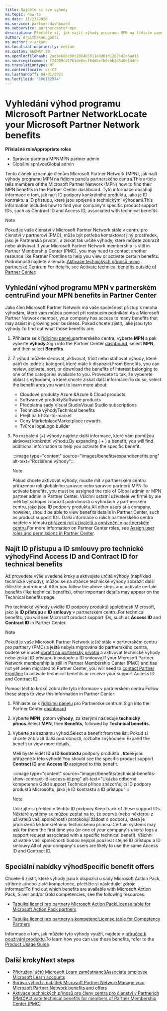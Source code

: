 ```yaml
---
title: Najděte si své výhody
ms.topic: how-to
ms.date: 11/23/2020
ms.service: partner-dashboard
ms.subservice: partnercenter-mpn
description: Přečtěte si, jak najít výhody programu MPN na řídicím panelu partnerského centra. Obsahuje informace o tom, jak najít ID vašeho přístupu a ID smlouvy pro technické výhody.
author: ArpithaKanuganti
ms.author: v-arkanu
ms.localizationpriority: medium
ms.custom: SEOMAY.20
ms.openlocfilehash: 2ad3e686c90c286465911e8d01d12686d2c6ad15
ms.sourcegitcommit: f24089cd27b1de6ecf6ddbefb6cbb2d340e144de
ms.translationtype: MT
ms.contentlocale: cs-CZ
ms.lasthandoff: 04/01/2021
ms.locfileid: "106132974"
---
```

# <a name="locate-your-microsoft-partner-network-benefits"></a><span data-ttu-id="1f27a-104">Vyhledání výhod programu Microsoft Partner Network</span><span class="sxs-lookup"><span data-stu-id="1f27a-104">Locate your Microsoft Partner Network benefits</span></span> 

<span data-ttu-id="1f27a-105">**Příslušné role**</span><span class="sxs-lookup"><span data-stu-id="1f27a-105">**Appropriate roles**</span></span>

- <span data-ttu-id="1f27a-106">Správce partnera MPN</span><span class="sxs-lookup"><span data-stu-id="1f27a-106">MPN partner admin</span></span>
- <span data-ttu-id="1f27a-107">Globální správce</span><span class="sxs-lookup"><span data-stu-id="1f27a-107">Global admin</span></span>

<span data-ttu-id="1f27a-108">Tento článek oznamuje členům Microsoft Partner Network (MPN), jak najít výhody programu MPN na řídicím panelu partnerského centra.</span><span class="sxs-lookup"><span data-stu-id="1f27a-108">This article tells members of the Microsoft Partner Network (MPN) how to find their MPN benefits in the Partner Center dashboard.</span></span> <span data-ttu-id="1f27a-109">Tyto informace obsahují informace o tom, jak najít ID podpory konkrétního produktu, jako je ID kontraktu a ID přístupu, které jsou spojené s technickými výhodami.</span><span class="sxs-lookup"><span data-stu-id="1f27a-109">This information includes how to find your company's specific product support IDs, such as Contract ID and Access ID, associated with technical benefits.</span></span>

>[!NOTE]
> <span data-ttu-id="1f27a-110">Pokud je vaše členství v Microsoft Partner Network stále v centru pro členství v partnerovi (PMC), může být potřeba kontaktovat jiný prostředek, jako je Partnerská prvotní, a získat tak určité výhody, které můžete zobrazit nebo aktivovat.</span><span class="sxs-lookup"><span data-stu-id="1f27a-110">If your Microsoft Partner Network membership is still in Partner Membership Center (PMC), you may need to contact another resource like Partner Frontline to help you view or activate certain benefits.</span></span> <span data-ttu-id="1f27a-111">Podrobnosti najdete v tématu [Aktivace technických přínosů mimo partnerské Centrum](partner-membership-center-tech-benefits-activate.md).</span><span class="sxs-lookup"><span data-stu-id="1f27a-111">For details, see [Activate technical benefits outside of Partner Center](partner-membership-center-tech-benefits-activate.md).</span></span>

## <a name="find-your-mpn-benefits-in-partner-center"></a><span data-ttu-id="1f27a-112">Vyhledání výhod programu MPN v partnerském centru</span><span class="sxs-lookup"><span data-stu-id="1f27a-112">Find your MPN benefits in Partner Center</span></span>

<span data-ttu-id="1f27a-113">Jako člen Microsoft Partner Network má vaše společnost přístup k mnoha výhodám, které vám můžou pomoct při rostoucím podnikání.</span><span class="sxs-lookup"><span data-stu-id="1f27a-113">As a Microsoft Partner Network member, your company has access to many benefits that may assist in growing your business.</span></span> <span data-ttu-id="1f27a-114">Pokud chcete zjistit, jaké jsou tyto výhody:</span><span class="sxs-lookup"><span data-stu-id="1f27a-114">To find out what those benefits are:</span></span>

1. <span data-ttu-id="1f27a-115">Přihlaste se k [řídicímu panelu](https://partner.microsoft.com/dashboard/home)partnerského centra, vyberte **MPN** a pak vyberte **výhody**.</span><span class="sxs-lookup"><span data-stu-id="1f27a-115">Sign into the Partner Center [dashboard](https://partner.microsoft.com/dashboard/home), select **MPN**, and then select **Benefits**.</span></span>

2. <span data-ttu-id="1f27a-116">Z výhod můžete sledovat, aktivovat, třídit nebo stahovat výhody, které patří do jedné z kategorií, které máte k dispozici.</span><span class="sxs-lookup"><span data-stu-id="1f27a-116">From Benefits, you can review, activate, sort, or download the benefits of interest belonging to one of the categories available to you.</span></span> <span data-ttu-id="1f27a-117">Provedete to tak, že vyberete oblast s výhodami, o které chcete získat další informace:</span><span class="sxs-lookup"><span data-stu-id="1f27a-117">To do so, select the benefit area you want to learn more about:</span></span>

   - <span data-ttu-id="1f27a-118">Cloudové produkty Azure &</span><span class="sxs-lookup"><span data-stu-id="1f27a-118">Azure & Cloud products</span></span>
   - <span data-ttu-id="1f27a-119">Softwarové produkty</span><span class="sxs-lookup"><span data-stu-id="1f27a-119">Software products</span></span>
   - <span data-ttu-id="1f27a-120">Předplatná sady Visual Studio</span><span class="sxs-lookup"><span data-stu-id="1f27a-120">Visual Studio subscriptions</span></span>
   - <span data-ttu-id="1f27a-121">Technické výhody</span><span class="sxs-lookup"><span data-stu-id="1f27a-121">Technical benefits</span></span>
   - <span data-ttu-id="1f27a-122">Přejít na trh</span><span class="sxs-lookup"><span data-stu-id="1f27a-122">Go-to-market</span></span>
   - <span data-ttu-id="1f27a-123">Ceny Marketplace</span><span class="sxs-lookup"><span data-stu-id="1f27a-123">Marketplace rewards</span></span>
   - <span data-ttu-id="1f27a-124">Tvůrce loga</span><span class="sxs-lookup"><span data-stu-id="1f27a-124">Logo builder</span></span>

3. <span data-ttu-id="1f27a-125">Po rozbalení (+) výhody najdete další informace, které vám pomůžou aktivovat konkrétní výhodu.</span><span class="sxs-lookup"><span data-stu-id="1f27a-125">By expanding ( + ) a benefit, you will find additional information to help you activate the specific benefit.</span></span>

   :::image type="content" source="images/benefits/expandbenefits.png" alt-text="Rozšířené výhody":::

   > [!NOTE]
   > <span data-ttu-id="1f27a-127">Pokud chcete aktivovat výhody, musíte mít v partnerském centru přiřazenou roli globálního správce nebo správce partnerů MPN.</span><span class="sxs-lookup"><span data-stu-id="1f27a-127">To activate benefits, you must be assigned the role of Global admin or MPN partner admin in Partner Center.</span></span> <span data-ttu-id="1f27a-128">Všichni ostatní uživatelé ve firmě by ale měli být schopni zobrazit podrobnosti o výhodách v partnerském centru, jako jsou ID podpory produktu.</span><span class="sxs-lookup"><span data-stu-id="1f27a-128">All other users at a company, however, should be able to view benefits details in Partner Center, such as product support IDs.</span></span> <span data-ttu-id="1f27a-129">Další informace o rolích partnerského centra najdete v tématu [přiřazení rolí uživatelů a oprávnění v partnerském centru](permissions-overview.md).</span><span class="sxs-lookup"><span data-stu-id="1f27a-129">For more information on Partner Center roles, see [Assign user roles and permissions in Partner Center](permissions-overview.md).</span></span>

## <a name="find-access-id-and-contract-id-for-technical-benefits"></a><span data-ttu-id="1f27a-130">Najít ID přístupu a ID smlouvy pro technické výhody</span><span class="sxs-lookup"><span data-stu-id="1f27a-130">Find Access ID and Contract ID for technical benefits</span></span>

<span data-ttu-id="1f27a-131">Až provedete výše uvedené kroky a aktivujete určité výhody (například technické výhody), můžou se na stránce technické výhody zobrazit další důležité podrobnosti.</span><span class="sxs-lookup"><span data-stu-id="1f27a-131">After you follow the above steps and activate certain benefits (like technical benefits), other important details may appear on the Technical benefits page.</span></span>

<span data-ttu-id="1f27a-132">Pro technické výhody uvidíte ID podpory produktů společnosti Microsoft, jako je **ID přístupu** a **ID smlouvy** v partnerském centru.</span><span class="sxs-lookup"><span data-stu-id="1f27a-132">For technical benefits, you will see Microsoft product support IDs, such as **Access ID** and **Contract ID** in Partner Center.</span></span>

>[!NOTE]
> <span data-ttu-id="1f27a-133">Pokud je vaše Microsoft Partner Network ještě stále v partnerském centru pro partnery (PMC) a ještě nebyla migrována do partnerského centra, budete se muset [obrátit na partnerský prvotní](partner-membership-center-tech-benefits-activate.md) a aktivovat technické výhody nebo získat ID přístupu k podpoře a ID smlouvy.</span><span class="sxs-lookup"><span data-stu-id="1f27a-133">If your Microsoft Partner Network membership is still in Partner Membership Center (PMC) and has not yet been migrated to Partner Center, you will need to [contact Partner Frontline](partner-membership-center-tech-benefits-activate.md) to activate technical benefits or receive your support Access ID and Contract ID.</span></span>

 <span data-ttu-id="1f27a-134">Pomocí těchto kroků zobrazíte tyto informace v partnerském centru:</span><span class="sxs-lookup"><span data-stu-id="1f27a-134">Follow these steps to view this information in Partner Center:</span></span>

1. <span data-ttu-id="1f27a-135">Přihlaste se k [řídicímu panelu](https://partner.microsoft.com/dashboard/home) pro Partnerské centrum.</span><span class="sxs-lookup"><span data-stu-id="1f27a-135">Sign into the Partner Center [dashboard](https://partner.microsoft.com/dashboard/home)</span></span>

2. <span data-ttu-id="1f27a-136">Vyberte **MPN**, potom **výhody**, za kterými následuje **technický přínos**.</span><span class="sxs-lookup"><span data-stu-id="1f27a-136">Select **MPN**, then **Benefits**, followed by **Technical benefits**.</span></span>

3. <span data-ttu-id="1f27a-137">Vyberte ze seznamu výhod.</span><span class="sxs-lookup"><span data-stu-id="1f27a-137">Select a benefit from the list.</span></span> <span data-ttu-id="1f27a-138">Pokud si chcete zobrazit další podrobnosti, rozbalte zvýhodnění.</span><span class="sxs-lookup"><span data-stu-id="1f27a-138">Expand the benefit to view more details.</span></span> 

   <span data-ttu-id="1f27a-139">Měli byste vidět **ID a ID kontraktu** podpory produktu **, které** jsou přiřazené k této výhodě.</span><span class="sxs-lookup"><span data-stu-id="1f27a-139">You should see the specific product support **Contract ID** and **Access ID** assigned to this benefit.</span></span>  

   :::image type="content" source="images/benefits/technical-benefits-show-contract-id-access-id.png" alt-text="Ukázka odborné kompetence Gold support Technical přínos znázorňující ID podpory produktů Microsoftu, jako je ID kontraktu a ID přístupu":::

   > [!NOTE]
   > <span data-ttu-id="1f27a-141">Udržujte si přehled o těchto ID podpory.</span><span class="sxs-lookup"><span data-stu-id="1f27a-141">Keep track of these support IDs.</span></span> <span data-ttu-id="1f27a-142">Některé systémy se můžou zeptat na to, že poprvé (nebo některou z uživatelů vaší společnosti) protokolují žádost o podporu, která je přidružená ke konkrétnímu technickému přínosu.</span><span class="sxs-lookup"><span data-stu-id="1f27a-142">Certain systems may ask for them the first time you (or one of your company's users) logs a support request associated with a specific technical benefit.</span></span> <span data-ttu-id="1f27a-143">Všichni uživatelé vaší společnosti budou nejspíš používat stejné ID přístupu a ID smlouvy.</span><span class="sxs-lookup"><span data-stu-id="1f27a-143">All of your company's users are likely to use the same Access ID and Contract ID.</span></span>

## <a name="specific-benefit-offers"></a><span data-ttu-id="1f27a-144">Speciální nabídky výhod</span><span class="sxs-lookup"><span data-stu-id="1f27a-144">Specific benefit offers</span></span>

<span data-ttu-id="1f27a-145">Chcete-li zjistit, které výhody jsou k dispozici u sady Microsoft Action Pack, stříbrné a/nebo zlaté kompetence, přečtěte si následující zdroje informací:</span><span class="sxs-lookup"><span data-stu-id="1f27a-145">To find out which benefits are available with Microsoft Action Pack, Silver and/or Gold competencies, see the following resources:</span></span>

- [<span data-ttu-id="1f27a-146">Tabulka licencí pro partnery Microsoft Action Pack</span><span class="sxs-lookup"><span data-stu-id="1f27a-146">License table for Microsoft Action Pack partners</span></span>](https://assetsprod.microsoft.com/en-us/microsoft-action-pack-license-table.pdf)

- [<span data-ttu-id="1f27a-147">Tabulka licencí pro partnery s kompetencí</span><span class="sxs-lookup"><span data-stu-id="1f27a-147">License table for Competency Partners</span></span>](https://assetsprod.microsoft.com/mpn-maps-software-iur-competency-license-table.docx)

<span data-ttu-id="1f27a-148">Informace o tom, jak můžete tyto výhody využít, najdete v [příručce k používání produktu](https://assets.microsoft.com/MPN-MAPS-Product-Usage-Guide.pdf).</span><span class="sxs-lookup"><span data-stu-id="1f27a-148">To learn how you can use these benefits,  refer to the [Product Usage Guide](https://assets.microsoft.com/MPN-MAPS-Product-Usage-Guide.pdf).</span></span>

## <a name="next-steps"></a><span data-ttu-id="1f27a-149">Další kroky</span><span class="sxs-lookup"><span data-stu-id="1f27a-149">Next steps</span></span>

- [<span data-ttu-id="1f27a-150">Přidružení účtů Microsoft Learn zaměstnanců</span><span class="sxs-lookup"><span data-stu-id="1f27a-150">Associate employee Microsoft Learn accounts</span></span>](ms-learn-associate.md)
- [<span data-ttu-id="1f27a-151">Správa výhod a nabídek Microsoft Partner Network</span><span class="sxs-lookup"><span data-stu-id="1f27a-151">Manage your Microsoft Partner Network benefits and offers</span></span>](manage-your-partner-network-benefits.md)
- [<span data-ttu-id="1f27a-152">Aktivace technických přínosů pro členy centra pro členství v Partnerích (PMC)</span><span class="sxs-lookup"><span data-stu-id="1f27a-152">Activate technical benefits for members of Partner Membership Center (PMC)</span></span>](partner-membership-center-tech-benefits-activate.md)